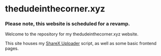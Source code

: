 # thedudeinthecorner.xyz
### Please note, this website is scheduled for a revamp.

Welcome to the repository for my thedudeinthecorner.xyz website. 

This site houses my [ShareX Uploader](https://github.com/JamesHawkinss/sharex-uploader) script, as well as some basic frontend pages.
